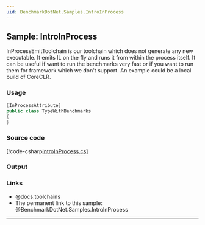 ```yaml
---
uid: BenchmarkDotNet.Samples.IntroInProcess
---
```


## Sample: IntroInProcess

InProcessEmitToolchain is our toolchain which does not generate any new executable.
It emits IL on the fly and runs it from within the process itself.
It can be useful if want to run the benchmarks very fast or if you want to run them for framework which we don't support.
An example could be a local build of CoreCLR.

### Usage

```cs
[InProcessAttribute]
public class TypeWithBenchmarks
{
}
```


### Source code

[!code-csharp[IntroInProcess.cs](../../../samples/BenchmarkDotNet.Samples/IntroInProcess.cs)]

### Output


### Links

* @docs.toolchains
* The permanent link to this sample: @BenchmarkDotNet.Samples.IntroInProcess

---